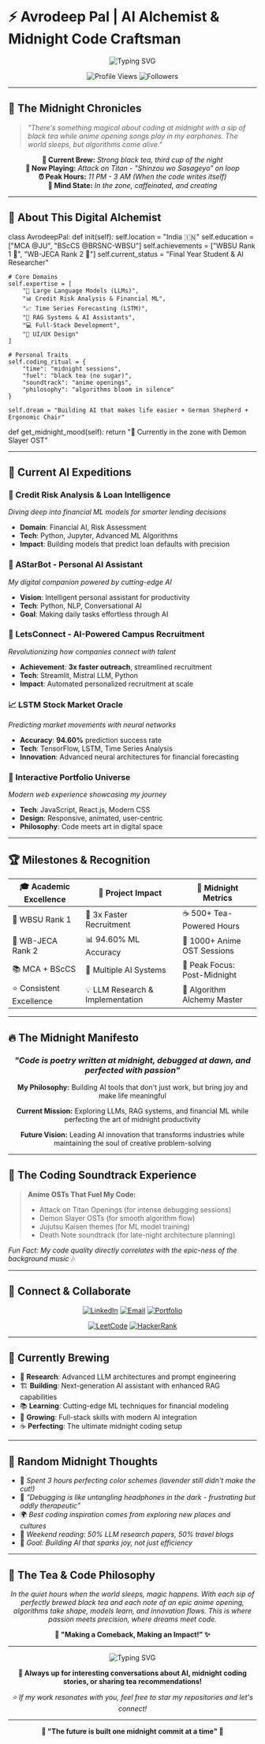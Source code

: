 # ⚡ Avrodeep Pal | AI Alchemist & Midnight Code Craftsman

<div align="center">

![Typing SVG](https://readme-typing-svg.herokuapp.com?font=Fira+Code&size=28&duration=3000&pause=1000&color=00D9FF&center=true&vCenter=true&width=600&lines=Midnight+Coder+%7C+AI+Enthusiast;Building+LLMs+%26+Intelligent+Systems;From+Credit+Risk+to+Stock+Predictions;Fueled+by+Black+Tea+%26+Anime+OSTs)

![Profile Views](https://komarev.com/ghpvc/?username=AvrodeepPal&label=Profile%20views&color=00d9ff&style=for-the-badge)
![Followers](https://img.shields.io/github/followers/AvrodeepPal?label=Followers&style=for-the-badge&color=00d9ff&labelColor=black)

</div>

---

## 🌙 The Midnight Chronicles

> *"There's something magical about coding at midnight with a sip of black tea while anime opening songs play in my earphones. The world sleeps, but algorithms come alive."*

<div align="center">

**🍵 Current Brew:** *Strong black tea, third cup of the night*  
**🎵 Now Playing:** *Attack on Titan - "Shinzou wo Sasageyo" on loop*  
**⏰ Peak Hours:** *11 PM - 3 AM (When the code writes itself)*  
**🧠 Mind State:** *In the zone, caffeinated, and creating*

</div>

---

## 🚀 About This Digital Alchemist

class AvrodeepPal:
def init(self):
self.location = "India 🇮🇳"
self.education = ["MCA @JU", "BScCS @BRSNC-WBSU"]
self.achievements = ["WBSU Rank 1 🥇", "WB-JECA Rank 2 🥈"]
self.current_status = "Final Year Student & AI Researcher"

    # Core Domains
    self.expertise = [
        "🤖 Large Language Models (LLMs)",
        "📊 Credit Risk Analysis & Financial ML", 
        "📈 Time Series Forecasting (LSTM)",
        "🎯 RAG Systems & AI Assistants",
        "💻 Full-Stack Development",
        "🎨 UI/UX Design"
    ]
    
    # Personal Traits
    self.coding_ritual = {
        "time": "midnight sessions",
        "fuel": "black tea (no sugar)",
        "soundtrack": "anime openings",
        "philosophy": "algorithms bloom in silence"
    }
    
    self.dream = "Building AI that makes life easier + German Shepherd + Ergonomic Chair"

def get_midnight_mood(self):
    return "🌙 Currently in the zone with Demon Slayer OST"


---

## 🎯 Current AI Expeditions

### 🏦 Credit Risk Analysis & Loan Intelligence
*Diving deep into financial ML models for smarter lending decisions*
- **Domain**: Financial AI, Risk Assessment
- **Tech**: Python, Jupyter, Advanced ML Algorithms
- **Impact**: Building models that predict loan defaults with precision

### 🤖 AStarBot - Personal AI Assistant
*My digital companion powered by cutting-edge AI*
- **Vision**: Intelligent personal assistant for productivity
- **Tech**: Python, NLP, Conversational AI
- **Goal**: Making daily tasks effortless through AI

### 🎪 LetsConnect - AI-Powered Campus Recruitment
*Revolutionizing how companies connect with talent*
- **Achievement**: **3x faster outreach**, streamlined recruitment
- **Tech**: Streamlit, Mistral LLM, Python
- **Impact**: Automated personalized recruitment at scale

### 📈 LSTM Stock Market Oracle
*Predicting market movements with neural networks*
- **Accuracy**: **94.60%** prediction success rate
- **Tech**: TensorFlow, LSTM, Time Series Analysis
- **Innovation**: Advanced neural architectures for financial forecasting

### 🎨 Interactive Portfolio Universe
*Modern web experience showcasing my journey*
- **Tech**: JavaScript, React.js, Modern CSS
- **Design**: Responsive, animated, user-centric
- **Philosophy**: Code meets art in digital space

---

## 🏆 Milestones & Recognition

<div align="center">

| 🎓 **Academic Excellence** | 🚀 **Project Impact** | 🌙 **Midnight Metrics** |
|---|---|---|
| 🥇 WBSU Rank 1 | 🎯 3x Faster Recruitment | ☕ 500+ Tea-Powered Hours |
| 🥈 WB-JECA Rank 2 | 📊 94.60% ML Accuracy | 🎵 1000+ Anime OST Sessions |
| 📚 MCA + BScCS | 🤖 Multiple AI Systems | 🌙 Peak Focus: Post-Midnight |
| ⭐ Consistent Excellence | 💡 LLM Research & Implementation | 🧠 Algorithm Alchemy Master |

</div>

---

## 🔥 The Midnight Manifesto

<div align="center">

### *"Code is poetry written at midnight, debugged at dawn, and perfected with passion"*

**My Philosophy:** Building AI tools that don't just work, but bring joy and make life meaningful

**Current Mission:** Exploring LLMs, RAG systems, and financial ML while perfecting the art of midnight productivity

**Future Vision:** Leading AI innovation that transforms industries while maintaining the soul of creative problem-solving

</div>

---

## 🎵 The Coding Soundtrack Experience

> **Anime OSTs That Fuel My Code:**
> - Attack on Titan Openings (for intense debugging sessions)
> - Demon Slayer OSTs (for smooth algorithm flow)
> - Jujutsu Kaisen themes (for ML model training)
> - Death Note soundtrack (for late-night architecture planning)

*Fun Fact: My code quality directly correlates with the epic-ness of the background music* 🎶

---

## 🌟 Connect & Collaborate

<div align="center">

[![LinkedIn](https://img.shields.io/badge/LinkedIn-0077B5?style=for-the-badge&logo=linkedin&logoColor=white)](https://www.linkedin.com/in/avrodeep-pal)
[![Email](https://img.shields.io/badge/Email-D14836?style=for-the-badge&logo=gmail&logoColor=white)](mailto:avrodeeppal@email.com)
[![Portfolio](https://img.shields.io/badge/Portfolio-FF5722?style=for-the-badge&logo=web&logoColor=white)](https://avrodeeppal-portfolio.vercel.app/)

[![LeetCode](https://img.shields.io/badge/LeetCode-FFA116?style=for-the-badge&logo=leetcode&logoColor=black)](https://leetcode.com/AvrodeepPal)
[![HackerRank](https://img.shields.io/badge/HackerRank-2EC866?style=for-the-badge&logo=hackerrank&logoColor=white)](https://hackerrank.com/AvrodeepPal)

</div>

---

## 🚀 Currently Brewing

- 🔬 **Research**: Advanced LLM architectures and prompt engineering
- 🏗️ **Building**: Next-generation AI assistant with enhanced RAG capabilities  
- 📚 **Learning**: Cutting-edge ML techniques for financial modeling
- 🌱 **Growing**: Full-stack skills with modern AI integration
- ☕ **Perfecting**: The ultimate midnight coding setup

---

## 💫 Random Midnight Thoughts

- 🎨 *Spent 3 hours perfecting color schemes (lavender still didn't make the cut!)*
- 🐛 *"Debugging is like untangling headphones in the dark - frustrating but oddly therapeutic"*
- 🌍 *Best coding inspiration comes from exploring new places and cultures*
- 📖 *Weekend reading: 50% LLM research papers, 50% travel blogs*
- 🎯 *Goal: Building AI that sparks joy, not just efficiency*

---

## 🎌 The Tea & Code Philosophy

<div align="center">

*In the quiet hours when the world sleeps, magic happens. With each sip of perfectly brewed black tea and each note of an epic anime opening, algorithms take shape, models learn, and innovation flows. This is where passion meets precision, where dreams meet code.*

**🌟 "Making a Comeback, Making an Impact!" ✨**

</div>

---

<div align="center">

![Typing SVG](https://readme-typing-svg.herokuapp.com?font=Fira+Code&size=18&pause=1000&color=00D9FF&center=true&vCenter=true&width=600&lines=Thanks+for+stopping+by!+%E2%98%95;Let%27s+build+something+amazing+together!;May+your+code+compile+and+your+tea+stay+warm!;Currently+online%3A+Probably+coding+with+anime+BGM+%F0%9F%8E%B5)

**💬 Always up for interesting conversations about AI, midnight coding stories, or sharing tea recommendations!**

*⭐ If my work resonates with you, feel free to star my repositories and let's connect!*

</div>

---

<div align="center">

**🚀 "The future is built one midnight commit at a time" 🌙**

</div>
